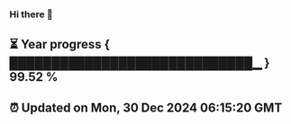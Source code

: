### Hi there 👋
⏳ Year progress { █████████████████████████████▁ } 99.52 %
---
⏰ Updated on Mon, 30 Dec 2024 06:15:20 GMT
---
